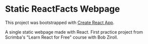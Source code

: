 # Static ReactFacts Webpage

This project was bootstrapped with [Create React App](https://github.com/facebook/create-react-app).

A single static webpage made with React. First practice project from Scrimba's "Learn React for Free" course with Bob Ziroll.
